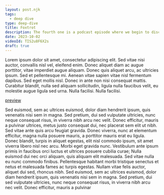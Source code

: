 ```yaml
---
layout: post.njk
tags:
  - deep dive
type: deep-dive
title: Foxtrot
description: The fourth one is a podcast episode where we begin to discuss things and stuff
date: 2023-10-02
videoId: TIS2u8F6X2s
draft: true
---
```


<!-- dummy text paragraph -->

Lorem ipsum dolor sit amet, consectetur adipiscing elit. Sed vitae nisi auctor,
convallis nisl vel, eleifend enim. Donec aliquet diam ac augue porttitor, vitae
imperdiet augue aliquam. Donec quis aliquet arcu, ac ultricies ipsum. Sed et
pellentesque mi. Aenean vitae sapien vitae nisl fermentum dapibus. Sed eget
mollis nisl. Donec in ante non nisi consequat mattis. Curabitur blandit, nulla
sed aliquam sollicitudin, ligula nulla faucibus velit, eu molestie augue ligula
sed urna. Nulla facilisi. Nulla facilisi.

[preview](https://brenebrown.com/book/dare-to-lead/)

Sed euismod, sem ac ultrices euismod, dolor diam hendrerit ipsum, quis venenatis
nisi sem in magna. Sed pretium, dui sed vulputate ultricies, nunc neque
consequat risus, in viverra nibh arcu nec velit. Donec efficitur, mauris a
pulvinar ultrices, metus justo consequat dui, nec placerat sem elit ut nibh. Sed
vitae ante quis arcu feugiat gravida. Donec viverra, nunc at elementum
efficitur, magna nulla posuere mauris, a porttitor mauris erat eu ligula. Donec
blandit, turpis in aliquet egestas, elit nisl commodo ipsum, sit amet viverra
libero nisl nec arcu. Morbi eget gravida nunc. Vestibulum ante ipsum primis in
faucibus orci luctus et ultrices posuere cubilia curae; Nulla euismod dui nec
orci aliquam, quis aliquam elit malesuada. Sed vitae nulla eu nunc commodo
finibus. Pellentesque habitant morbi tristique senectus et netus et malesuada
fames ac turpis egestas. Nullam vitae felis auctor, aliquet dui sed, rhoncus
nibh. Sed euismod, sem ac ultrices euismod, dolor diam hendrerit ipsum, quis
venenatis nisi sem in magna. Sed pretium, dui sed vulputate ultricies, nunc
neque consequat risus, in viverra nibh arcu nec velit. Donec efficitur, mauris a
pulvinar
